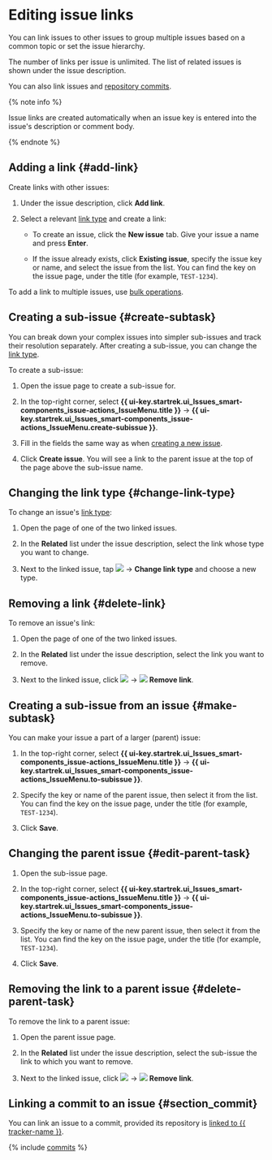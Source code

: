 # Editing issue links

You can link issues to other issues to group multiple issues based on a common topic or set the issue hierarchy.

The number of links per issue is unlimited. The list of related issues is shown under the issue description.

You can also link issues and [repository commits](#section_commit).

{% note info %}

Issue links are created automatically when an issue key is entered into the issue's description or comment body.

{% endnote %}

## Adding a link {#add-link}

Create links with other issues:

1. Under the issue description, click **Add link**.

1. Select a relevant [link type](links.md) and create a link:

   * To create an issue, click the **New issue** tab. Give your issue a name and press **Enter**.

   * If the issue already exists, click **Existing issue**, specify the issue key or name, and select the issue from the list. You can find the key on the issue page, under the title (for example, `TEST-1234`).

To add a link to multiple issues, use [bulk operations](../manager/bulk-change.md#add-links).

## Creating a sub-issue {#create-subtask}

You can break down your complex issues into simpler sub-issues and track their resolution separately. After creating a sub-issue, you can change the [link type](links.md).

To create a sub-issue:

1. Open the issue page to create a sub-issue for.

1. In the top-right corner, select **{{ ui-key.startrek.ui_Issues_smart-components_issue-actions_IssueMenu.title }}** → **{{ ui-key.startrek.ui_Issues_smart-components_issue-actions_IssueMenu.create-subissue }}**.

1. Fill in the fields the same way as when [creating a new issue](./create-ticket.md).

1. Click **Create issue**. You will see a link to the parent issue at the top of the page above the sub-issue name.

## Changing the link type {#change-link-type}

To change an issue's [link type](links.md):

1. Open the page of one of the two linked issues.

1. In the **Related** list under the issue description, select the link whose type you want to change.

1. Next to the linked issue, tap ![](../../_assets/horizontal-ellipsis.svg) → **Change link type** and choose a new type.

## Removing a link {#delete-link}

To remove an issue's link:

1. Open the page of one of the two linked issues.

1. In the **Related** list under the issue description, select the link you want to remove.

1. Next to the linked issue, click ![](../../_assets/horizontal-ellipsis.svg) → ![](../../_assets/tracker/svg/icon-remove.svg) **Remove link**.

## Creating a sub-issue from an issue {#make-subtask}

You can make your issue a part of a larger (parent) issue:

1. In the top-right corner, select **{{ ui-key.startrek.ui_Issues_smart-components_issue-actions_IssueMenu.title }}** → **{{ ui-key.startrek.ui_Issues_smart-components_issue-actions_IssueMenu.to-subissue }}**.

1. Specify the key or name of the parent issue, then select it from the list. You can find the key on the issue page, under the title (for example, `TEST-1234`).

1. Click **Save**.

## Changing the parent issue {#edit-parent-task}

1. Open the sub-issue page.

1. In the top-right corner, select **{{ ui-key.startrek.ui_Issues_smart-components_issue-actions_IssueMenu.title }}** → **{{ ui-key.startrek.ui_Issues_smart-components_issue-actions_IssueMenu.to-subissue }}**.

1. Specify the key or name of the new parent issue, then select it from the list. You can find the key on the issue page, under the title (for example, `TEST-1234`).

1. Click **Save**.

## Removing the link to a parent issue {#delete-parent-task}

To remove the link to a parent issue:

1. Open the parent issue page.

1. In the **Related** list under the issue description, select the sub-issue the link to which you want to remove.

1. Next to the linked issue, click ![](../../_assets/horizontal-ellipsis.svg) → ![](../../_assets/tracker/svg/icon-remove.svg) **Remove link**.

## Linking a commit to an issue {#section_commit}

You can link an issue to a commit, provided its repository is [linked to {{ tracker-name }}](add-repository.md).

{% include [commits](../../_includes/tracker/add_commits.md) %}